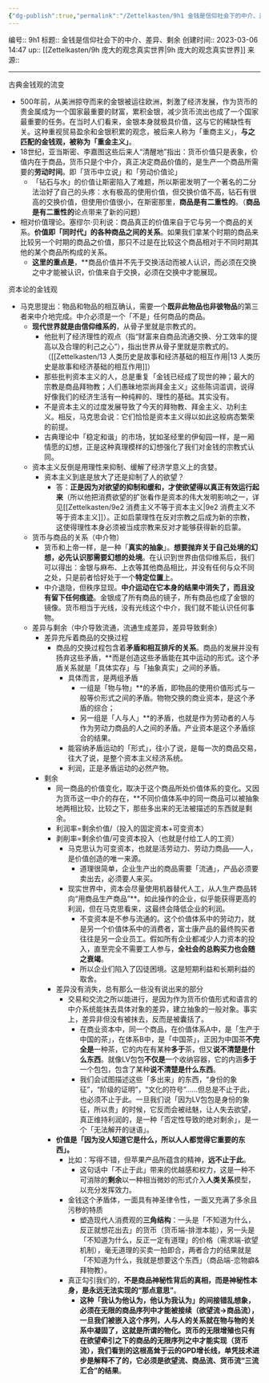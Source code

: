 ```yaml
---
{"dg-publish":true,"permalink":"/Zettelkasten/9h1 金钱是信仰社会下的中介、差异、剩余/","dgPassFrontmatter":true}
---
```


编号:: 9h1
标题:: 金钱是信仰社会下的中介、差异、剩余
创建时间:: 2023-03-06 14:47
up:: [[Zettelkasten/9h 庞大的观念真实世界\|9h 庞大的观念真实世界]]
来源:: 

---
古典金钱观的流变
- 500年前，从美洲掠夺而来的金银被运往欧洲，刺激了经济发展，作为货币的贵金属成为一个国家最重要的财富，累积金银，减少货币流出也成了一个国家最重要的任务。在当时人们看来，金银本身就极具价值，这与它的稀缺性有关。这种重视贸易盈余和金银积累的观念，被后来人称为「重商主义」，**与之匹配的金钱观，被称为「重金主义」**。
- 18世纪，亚当斯密、李嘉图这些后来人“清醒地”指出：货币价值只是表象，价值内在于商品，货币只是个中介，真正决定商品价值的，是生产一个商品所需要的**劳动时间**。即「货币中立说」和「劳动价值论」
	- 「钻石与水」的价值让斯密陷入了难题，所以斯密发明了一个著名的二分法治好了自己的头疼：水有极高的使用价值，但交换价值不高，钻石有很高的交换价值，但使用价值很小，在斯密那里，**商品是有二重性的**。（**商品是有二重性的**论点带来了新的问题）
- 相对价值理论。塞缪尔·贝利说：商品真正的价值来自于它与另一个商品的关系。**价值即「同时代」的各种商品之间的关系**。如果我们拿某个时期的商品来比较另一个时期的商品之价值，那只不过是在比较这个商品相对于不同时期其他的某个商品所构成的关系。
	- **这里的重点是**，**商品价值并不先于交换活动而被人认识，而必须在交换之中才能被认识，价值来自于交换，必须在交换中才能展现。

资本论的金钱观
- 马克思提出：物品和物品的相互确认，需要一个**既非此物品也非彼物品**的第三者来中介地完成。中介必须是一个「不是」任何商品的商品。
	- **现代世界就是由信仰维系的**，从骨子里就是宗教式的。
		- 他批判了经济理性的观点（指“财富来自商品流通交换、分工效率的提高以及合理的利己之心”），指出世界从骨子里就是宗教式的。（[[Zettelkasten/13 人类历史是故事和经济基础的相互作用\|13 人类历史是故事和经济基础的相互作用]]）
		- 那些批判资本主义的人，总是重复「金钱已经成了现世的神；最大的宗教是商品拜物教；人们愚昧地崇尚拜金主义」这些陈词滥调，说得好像我们的经济生活有一种纯粹的、理性的基础。其实没有。
		- 不是资本主义的过度发展导致了今天的拜物教、拜金主义、功利主义。相反，马克思会说：它们恰恰是资本主义得以如此这般病态繁荣的前提。
		- 古典理论中「稳定和谐」的市场，犹如圣经里的伊甸园一样，是一厢情愿的幻想，正是这种真理模样的幻想强化了我们对金钱的宗教式认同。
	- 资本主义反倒是用理性来抑制、缓解了经济学意义上的贪婪。
		- 资本主义到底是放大了还是抑制了人的欲望？
			- 答：**正是因为对欲望的抑制和缓和，才使欲望得以真正有效运行起来**（所以他把消费欲望的扩张看作是资本的伟大发明影响之一，详见[[Zettelkasten/9e2 消费主义不等于资本主义\|9e2 消费主义不等于资本主义]]）。正如启蒙理性在反对宗教之后成为新的宗教，这使得理性本身必须被当成宗教来反对才能够获得新的启蒙。
	- 货币与商品的关系（中介物）
		- 货币和上帝一样，是一种「**真实的抽象**」。**想要抛弃关于自己处境的幻想，必先认识那需要幻想的处境**。在认识到世界由信仰维系后，我们可以得出：金银与麻布、上衣等其他商品相比，并没有任何与众不同之处，只是前者恰好处于一个**特定位置**上。
		- 中介退隐，但秩序显现。**中介运动在它本身的结果中消失了，而且没有留下任何痕迹**。金银成了所有商品的镜子，所有商品也成了金银的镜像。货币相当于光线，没有光线这个中介，我们就不能认识任何事物。
	- 差异与剩余（中介导致流通，流通生成差异，差异导致剩余）
		- 差异充斥着商品的交换过程
			- 商品的交换过程包含着**矛盾和相互排斥的关系**。商品的发展并没有扬弃这些矛盾，**而是创造这些矛盾能在其中运动的形式。这个矛盾关系就是「具体实存」与「抽象真实」之间的矛盾。
				- 具体而言，是两组矛盾
					- 一组是「物与物」**的矛盾，即物品的使用价值形式与一般等价形式之间的矛盾。物物交换的商业资本，是这个矛盾的综合；
					- 另一组是「人与人」**的矛盾，也就是作为劳动者的人与作为劳动力商品的人之间的矛盾。产业资本是这个矛盾综合的结果。
				- 能容纳矛盾运动的「形式」，往小了说，是每一次的商品交易，往大了说，是整个资本主义经济系统。
				- 利润，正是矛盾运动的必然产物。
		- 剩余
			- 同一商品的价值变化，取决于这个商品所处价值体系的变化。又因为货币这一中介的存在，**不同价值体系中的同一商品可以被抽象地两相比较，比较之下，那些多出来的无法被描述的东西就是剩余。
			- 利润率=剩余价值/（投入的固定资本+可变资本）
			- 剥削率=剩余价值/可变资本投入（也就是付给工人的工资）
				- 马克思认为可变资本，也就是活劳动力、劳动力商品——人，是价值创造的唯一来源。
					- 道理很简单，企业生产出的商品需要「流通」，产品必须要卖出去，必须要人来买。
				- 现实世界中，资本会尽量使用机器替代人工，从人生产商品转向“用商品生产商品”**。如此操作的企业，似乎能获得更高的利润，但在马克思看来，这最终会降低企业的利润。
					- 不变资本是不参与流通的。这个价值体系中的劳动力，就是另一个价值体系中的消费者，富士康产品的最终购买者往往是另一企业员工。假如所有企业都减少人力资本的投入，直至完全不需要工人参与，**全社会的总购买力也会随之衰竭**。
					- 所以企业们陷入了囚徒困境。这是短期利益和长期利益的取舍。
			- 差异没有消失，总有那么一些没有说出来的部分
				- 交易和交流之所以能进行，是因为作为货币价值形式和语言的中介系统能抹去具体对象的差异，建立抽象的一般对象。事实上，差异非但没有被抹去，反而是被囊括了。
					- 在商业资本中，同一个商品，在价值体系A中，是「生产于中国的茶」，在体系B中，是「中国茶」，正因为中国茶**不完全是**一种茶，它的内在有某种**多于**茶，但又**说不清楚是什么东西**。就像LV包包**不仅是**一个收纳容器，它的内涵**多于**一个包包，包含了某种**说不清楚是什么东西**。
					- 我们会试图描述这些「多出来」的东西，“身份的象征”，“阶级的证明”，“文化的符号”……但总是不止于此，也必须不止于此。一旦我们说「因为LV包包是身份的象征，所以贵」的时候，它反而会被祛魅，让人失去欲望，真正维持利润的，是一种「否定性导致的绝对剩余」，是一个「无法解开的谜语」。
			- **价值是「因为没人知道它是什么，所以人人都觉得它重要的东西」。**
				- 比如：写得不错，但苹果产品所蕴含的精神，**远不止于此**。
					- 这句话中「不止于此」带来的优越感和权力，这是一种不可消除的**剩余**以一种相当微妙的形式介入**人类关系**模型，以充分发挥效力。
				- 金钱这个矛盾体，一面具有神圣律令性，一面又充满了多余且污秽的特质
					- 塑造现代人消费观的**三角结构**：一头是「不知道为什么，反正就想花出去」的货币（货币端-排泄本能），另一头是「不知道为什么，反正一定有道理」的价格（需求端-欲望机制），毫无道理的买卖一拍即合，两者合力的结果就是「不知道为什么，我就是想要这个东西」（商品端-恋物癖&拜物教）。
				- 真正勾引我们的，**不是商品神秘性背后的真相，而是神秘性本身，是永远无法实现的“那点意思”**。
					- **这种「我认为他认为，他认为我认为」的间接错乱想象，必须在无限的商品序列中才能被接续（欲望流→商品流），一旦我们被嵌入这个序列，人与人的关系就在物与物的关系中凝固了，这就是所谓的物化。货币的无限增殖也只有在欲望牵引之下的商品的无限序列之中才能实现（货币流），我们看到的这根高耸于云的GPD增长线，单凭技术进步是解释不了的，它必须是欲望流、商品流、货币流“三流汇合”的结果**。